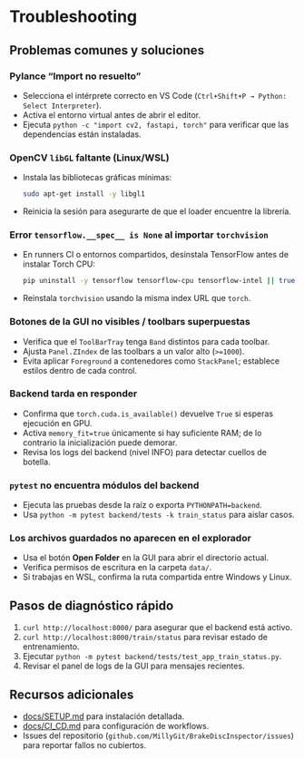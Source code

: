 # Troubleshooting

## Problemas comunes y soluciones

### Pylance “Import no resuelto”
- Selecciona el intérprete correcto en VS Code (`Ctrl+Shift+P → Python: Select Interpreter`).
- Activa el entorno virtual antes de abrir el editor.
- Ejecuta `python -c "import cv2, fastapi, torch"` para verificar que las dependencias están instaladas.

### OpenCV `libGL` faltante (Linux/WSL)
- Instala las bibliotecas gráficas mínimas:
  ```bash
  sudo apt-get install -y libgl1
  ```
- Reinicia la sesión para asegurarte de que el loader encuentre la librería.

### Error `tensorflow.__spec__ is None` al importar `torchvision`
- En runners CI o entornos compartidos, desinstala TensorFlow antes de instalar Torch CPU:
  ```bash
  pip uninstall -y tensorflow tensorflow-cpu tensorflow-intel || true
  ```
- Reinstala `torchvision` usando la misma index URL que `torch`.

### Botones de la GUI no visibles / toolbars superpuestas
- Verifica que el `ToolBarTray` tenga `Band` distintos para cada toolbar.
- Ajusta `Panel.ZIndex` de las toolbars a un valor alto (`>=1000`).
- Evita aplicar `Foreground` a contenedores como `StackPanel`; establece estilos dentro de cada control.

### Backend tarda en responder
- Confirma que `torch.cuda.is_available()` devuelve `True` si esperas ejecución en GPU.
- Activa `memory_fit=true` únicamente si hay suficiente RAM; de lo contrario la inicialización puede demorar.
- Revisa los logs del backend (nivel INFO) para detectar cuellos de botella.

### `pytest` no encuentra módulos del backend
- Ejecuta las pruebas desde la raíz o exporta `PYTHONPATH=backend`.
- Usa `python -m pytest backend/tests -k train_status` para aislar casos.

### Los archivos guardados no aparecen en el explorador
- Usa el botón **Open Folder** en la GUI para abrir el directorio actual.
- Verifica permisos de escritura en la carpeta `data/`.
- Si trabajas en WSL, confirma la ruta compartida entre Windows y Linux.

## Pasos de diagnóstico rápido
1. `curl http://localhost:8000/` para asegurar que el backend está activo.
2. `curl http://localhost:8000/train/status` para revisar estado de entrenamiento.
3. Ejecutar `python -m pytest backend/tests/test_app_train_status.py`.
4. Revisar el panel de logs de la GUI para mensajes recientes.

## Recursos adicionales
- [docs/SETUP.md](SETUP.md) para instalación detallada.
- [docs/CI_CD.md](CI_CD.md) para configuración de workflows.
- Issues del repositorio (`github.com/MillyGit/BrakeDiscInspector/issues`) para reportar fallos no cubiertos.
